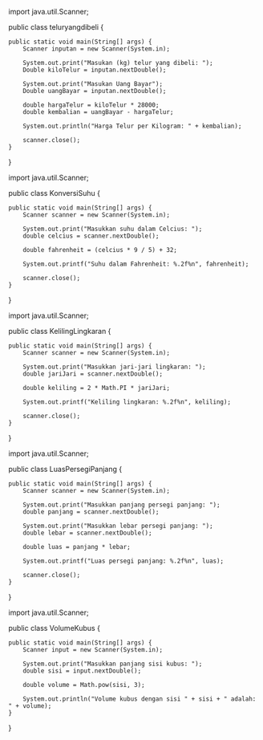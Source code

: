 import java.util.Scanner;

public class teluryangdibeli {

    public static void main(String[] args) {
        Scanner inputan = new Scanner(System.in);
        
        System.out.print("Masukan (kg) telur yang dibeli: ");
        Double kiloTelur = inputan.nextDouble();

        System.out.print("Masukan Uang Bayar");
        Double uangBayar = inputan.nextDouble();

        double hargaTelur = kiloTelur * 28000;
        double kembalian = uangBayar - hargaTelur;

        System.out.println("Harga Telur per Kilogram: " + kembalian);
        
        scanner.close();
    }
}


import java.util.Scanner;

public class KonversiSuhu {

    public static void main(String[] args) {
        Scanner scanner = new Scanner(System.in);

        System.out.print("Masukkan suhu dalam Celcius: ");
        double celcius = scanner.nextDouble();

        double fahrenheit = (celcius * 9 / 5) + 32;

        System.out.printf("Suhu dalam Fahrenheit: %.2f%n", fahrenheit);

        scanner.close();
    }
}


import java.util.Scanner;

public class KelilingLingkaran {

    public static void main(String[] args) {
        Scanner scanner = new Scanner(System.in);

        System.out.print("Masukkan jari-jari lingkaran: ");
        double jariJari = scanner.nextDouble();

        double keliling = 2 * Math.PI * jariJari;

        System.out.printf("Keliling lingkaran: %.2f%n", keliling);

        scanner.close();
    }
}


import java.util.Scanner;

public class LuasPersegiPanjang {

    public static void main(String[] args) {
        Scanner scanner = new Scanner(System.in);

        System.out.print("Masukkan panjang persegi panjang: ");
        double panjang = scanner.nextDouble();

        System.out.print("Masukkan lebar persegi panjang: ");
        double lebar = scanner.nextDouble();

        double luas = panjang * lebar;

        System.out.printf("Luas persegi panjang: %.2f%n", luas);

        scanner.close();
    }
}


import java.util.Scanner;

public class VolumeKubus {

    public static void main(String[] args) {
        Scanner input = new Scanner(System.in);

        System.out.print("Masukkan panjang sisi kubus: ");
        double sisi = input.nextDouble();

        double volume = Math.pow(sisi, 3);

        System.out.println("Volume kubus dengan sisi " + sisi + " adalah: " + volume);
    }
}
